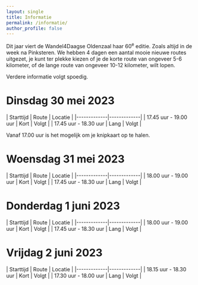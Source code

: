 ```yaml
---
layout: single
title: Informatie
permalink: /informatie/
author_profile: false
---
```


Dit jaar viert de Wandel4Daagse Oldenzaal haar 60<sup>e</sup> editie. Zoals altijd in de week na Pinksteren. We hebben 4 dagen een aantal mooie nieuwe routes uitgezet, je kunt ter plekke kiezen of je de korte route van ongeveer 5-6 kilometer, of de lange route van ongeveer 10-12 kilometer, wilt lopen.

Verdere informatie volgt spoedig.


# Dinsdag 30 mei 2023

| Starttijd | Route | Locatie |
|-------------|-------------|
| 17.45 uur - 19.00 uur | Kort |  Volgt  |
| 17.45 uur - 18.30 uur | Lang |  Volgt  |

Vanaf 17.00 uur is het mogelijk om je knipkaart op te halen.

# Woensdag 31 mei 2023

| Starttijd | Route | Locatie |
|-------------|-------------|
| 18.00 uur - 19.00 uur | Kort |  Volgt  |
| 17.45 uur - 18.30 uur | Lang |  Volgt  |


# Donderdag 1 juni 2023

| Starttijd | Route | Locatie |
|-------------|-------------|
| 18.00 uur - 19.00 uur | Kort |  Volgt  |
| 17.45 uur - 18.30 uur | Lang |  Volgt  |


# Vrijdag 2 juni 2023

| Starttijd | Route | Locatie |
|-------------|-------------|
| 18.15 uur - 18.30 uur | Kort |  Volgt  |
| 17.30 uur - 18.00 uur | Lang |  Volgt  |
